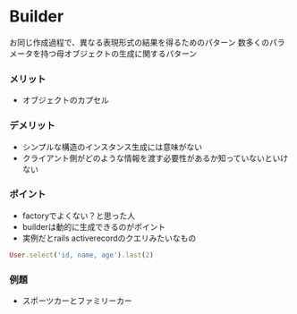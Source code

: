 # Builder
お同じ作成過程で、異なる表現形式の結果を得るためのパターン
数多くのパラメータを持つ母オブジェクトの生成に関するパターン

### メリット
* オブジェクトのカプセル

### デメリット
* シンプルな構造のインスタンス生成には意味がない
* クライアント側がどのような情報を渡す必要性があるか知っていないといけない

### ポイント
* factoryでよくない？と思った人
* builderは動的に生成できるのがポイント
* 実例だとrails activerecordのクエリみたいなもの

```ruby
User.select('id, name, age').last(2)
```

### 例題
* スポーツカーとファミリーカー